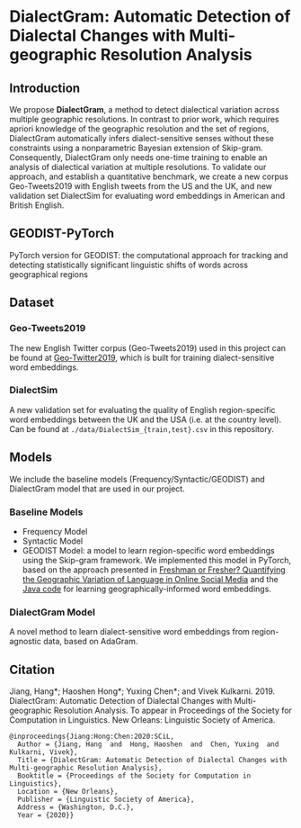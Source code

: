 # DialectGram: Automatic Detection of Dialectal Changes with Multi-geographic Resolution Analysis

## Introduction
We propose **DialectGram**, a method to detect dialectical variation across multiple geographic resolutions. In contrast to prior work, which requires apriori knowledge of the geographic resolution and the set of regions,  DialectGram automatically infers dialect-sensitive senses without these constraints using a nonparametric Bayesian extension of Skip-gram. Consequently, DialectGram only needs one-time training to enable an analysis of dialectical variation at multiple resolutions. To validate our approach, and establish a quantitative benchmark, we create a new corpus Geo-Tweets2019 with English tweets from the US and the UK, and new validation set DialectSim for evaluating word embeddings in American and British English. 

## GEODIST-PyTorch
PyTorch version for GEODIST: the computational approach for tracking and detecting statistically significant linguistic shifts of words across geographical regions

## Dataset
### Geo-Tweets2019
The new English Twitter corpus (Geo-Tweets2019) used in this project can be found at [Geo-Twitter2019](https://github.com/emoryjianghang/Geo-Twitter2019), which is built for training dialect-sensitive word embeddings.

### DialectSim
A new validation set for evaluating the quality of English region-specific word embeddings between the UK and the USA (i.e. at the country level). Can be found at `./data/DialectSim_{train,test}.csv` in this repository.

## Models
We include the baseline models (Frequency/Syntactic/GEODIST) and DialectGram model that are used in our project.
### Baseline Models
  - Frequency Model
  - Syntactic Model
  - GEODIST Model: a model to learn region-specific word embeddings using the Skip-gram framework. We implemented this model in PyTorch, based on the approach presented in [Freshman or Fresher? Quantifying the Geographic Variation of Language in Online Social Media](https://arxiv.org/pdf/1510.06786.pdf) and the [Java code](https://github.com/dbamman/geoSGLM) for learning geographically-informed word embeddings. 

### DialectGram Model 
A novel method to learn dialect-sensitive word embeddings from region-agnostic data, based on AdaGram.


## Citation
Jiang, Hang*; Haoshen Hong*; Yuxing Chen*; and Vivek Kulkarni. 2019. DialectGram: Automatic Detection of Dialectal Changes with Multi-geographic Resolution Analysis. To appear in Proceedings of the Society for Computation in Linguistics. New Orleans: Linguistic Society of America. 

```
@inproceedings{Jiang:Hong:Chen:2020:SCiL,
  Author = {Jiang, Hang  and  Hong, Haoshen  and  Chen, Yuxing  and  Kulkarni, Vivek},
  Title = {DialectGram: Automatic Detection of Dialectal Changes with Multi-geographic Resolution Analysis},
  Booktitle = {Proceedings of the Society for Computation in Linguistics},
  Location = {New Orleans},
  Publisher = {Linguistic Society of America},
  Address = {Washington, D.C.},
  Year = {2020}}
```
